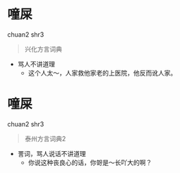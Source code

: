 # 噇屎
chuan2 shr3
> 兴化方言词典
- 骂人不讲道理
  - 这个人太～，人家救他家老的上医院，他反而讹人家。


# 噇屎
chuan2 shr3
> 泰州方言词典2
- 詈词，骂人说话不讲道理
  - 你说这种丧良心的话，你哿是～长吖大的啊？